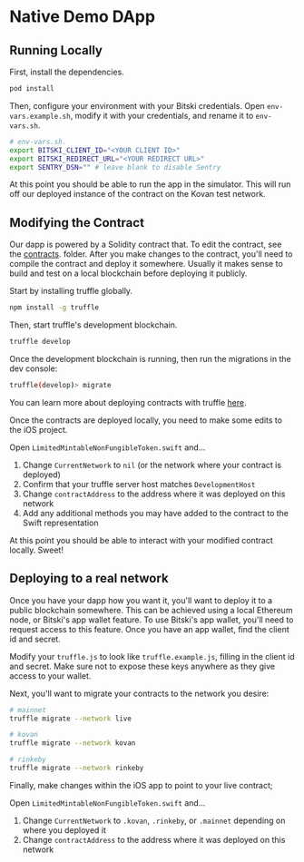 # Native Demo DApp

## Running Locally

First, install the dependencies.

```bash
pod install
```

Then, configure your environment with your Bitski credentials. Open `env-vars.example.sh`, modify it with your credentials, and rename it to `env-vars.sh`.

```bash
# env-vars.sh.
export BITSKI_CLIENT_ID="<YOUR CLIENT ID>"
export BITSKI_REDIRECT_URL="<YOUR REDIRECT URL>"
export SENTRY_DSN="" # leave blank to disable Sentry
```

At this point you should be able to run the app in the simulator. This will run off our deployed instance of the contract on the Kovan test network.

## Modifying the Contract

Our dapp is powered by a Solidity contract that. To edit the contract, see the [contracts](contracts/). folder. After you make changes to the contract, you'll need to compile the contract and deploy it somewhere. Usually it makes sense to build and test on a local blockchain before deploying it publicly.

Start by installing truffle globally.

```bash
npm install -g truffle
```

Then, start truffle's development blockchain.

```bash
truffle develop
```

Once the development blockchain is running, then run the migrations in the dev console:

```bash
truffle(develop)> migrate
```

You can learn more about deploying contracts with truffle [here](http://truffleframework.com/docs/getting_started/migrations).

Once the contracts are deployed locally, you need to make some edits to the iOS project.

Open `LimitedMintableNonFungibleToken.swift` and...

1. Change `CurrentNetwork` to `nil` (or the network where your contract is deployed)
2. Confirm that your truffle server host matches `DevelopmentHost`
3. Change `contractAddress` to the address where it was deployed on this network
4. Add any additional methods you may have added to the contract to the Swift representation

At this point you should be able to interact with your modified contract locally. Sweet!

## Deploying to a real network

Once you have your dapp how you want it, you'll want to deploy it to a public blockchain somewhere. This can be achieved using a local Ethereum node, or Bitski's app wallet feature.
To use Bitski's app wallet, you'll need to request access to this feature. Once you have an app wallet, find the client id and secret.

Modify your `truffle.js` to look like `truffle.example.js`, filling in the client id and secret. Make sure not to expose these keys anywhere as they give access to your wallet.

Next, you'll want to migrate your contracts to the network you desire:

```bash
# mainnet
truffle migrate --network live

# kovan
truffle migrate --network kovan

# rinkeby
truffle migrate --network rinkeby
```

Finally, make changes within the iOS app to point to your live contract;

Open `LimitedMintableNonFungibleToken.swift` and...

1. Change `CurrentNetwork` to `.kovan`, `.rinkeby`, or `.mainnet` depending on where you deployed it
2. Change `contractAddress` to the address where it was deployed on this network
